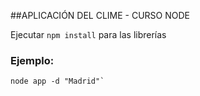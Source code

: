 ##APLICACIÓN DEL CLIME - CURSO NODE

Ejecutar ```npm install``` para las librerías

### Ejemplo:
``
node app -d "Madrid"`
``